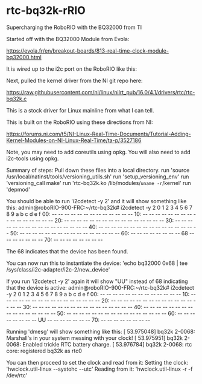 # rtc-bq32k-rRIO
Supercharging the RoboRIO with the BQ32000 from TI

Started off with the BQ32000 Module from Evola:

https://evola.fr/en/breakout-boards/813-real-time-clock-module-bq32000.html

It is wired up to the i2c port on the RoboRIO like this:
<insert pic here>

Next, pulled the kernel driver from the NI git repo here:

https://raw.githubusercontent.com/ni/linux/nilrt_pub/16.0/4.1/drivers/rtc/rtc-bq32k.c

This is a stock driver for Linux mainline from what I can tell.

This is built on the RoboRIO using these directions from NI:

https://forums.ni.com/t5/NI-Linux-Real-Time-Documents/Tutorial-Adding-Kernel-Modules-on-NI-Linux-Real-Time/ta-p/3527186

Note, you may need to add coreutils using opkg.
You will also need to add i2c-tools using opkg.

Summary of steps:
Pull down these files into a local directory.
run 'source /usr/local/natinst/tools/versioning_utils.sh'
run 'setup_versioning_env'
run 'versioning_call make'
run 'rtc-bq32k.ko /lib/modules/`uname -r`/kernel'
run 'depmod'

You should be able to run 'i2cdetect -y 2' and it will show something like this:
admin@roboRIO-900-FRC:~/rtc-bq32k# i2cdetect -y 2
     0  1  2  3  4  5  6  7  8  9  a  b  c  d  e  f
00:          -- -- -- -- -- -- -- -- -- -- -- -- -- 
10: -- -- -- -- -- -- -- -- -- -- -- -- -- -- -- -- 
20: -- -- -- -- -- -- -- -- -- -- -- -- -- -- -- -- 
30: -- -- -- -- -- -- -- -- -- -- -- -- -- -- -- -- 
40: -- -- -- -- -- -- -- -- -- -- -- -- -- -- -- -- 
50: -- -- -- -- -- -- -- -- -- -- -- -- -- -- -- -- 
60: -- -- -- -- -- -- -- -- 68 -- -- -- -- -- -- -- 
70: -- -- -- -- -- -- -- --                         

The 68 indicates that the device has been found.

You can now run this to instantiate the device:
'echo bq32000 0x68 | tee /sys/class/i2c-adapter/i2c-2/new_device'

If you run 'i2cdetect -y 2' again it will show "UU" instead of 68 indicating that the device is active:
admin@roboRIO-900-FRC:~/rtc-bq32k# i2cdetect -y 2
     0  1  2  3  4  5  6  7  8  9  a  b  c  d  e  f
00:          -- -- -- -- -- -- -- -- -- -- -- -- -- 
10: -- -- -- -- -- -- -- -- -- -- -- -- -- -- -- -- 
20: -- -- -- -- -- -- -- -- -- -- -- -- -- -- -- -- 
30: -- -- -- -- -- -- -- -- -- -- -- -- -- -- -- -- 
40: -- -- -- -- -- -- -- -- -- -- -- -- -- -- -- -- 
50: -- -- -- -- -- -- -- -- -- -- -- -- -- -- -- -- 
60: -- -- -- -- -- -- -- -- UU -- -- -- -- -- -- -- 
70: -- -- -- -- -- -- -- --                         

Running 'dmesg' will show something like this:
[   53.975048] bq32k 2-0068: Marshall's in your system messing with your clock!
[   53.975951] bq32k 2-0068: Enabled trickle RTC battery charge.
[   53.976784] bq32k 2-0068: rtc core: registered bq32k as rtc0

You can then proceed to set the clock and read from it:
Setting the clock: 'hwclock.util-linux --systohc --utc'
Reading from it: 'hwclock.util-linux -r -f /dev/rtc'
